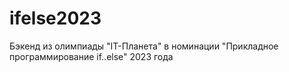 # ifelse2023
Бэкенд из олимпиады "IT-Планета" в номинации "Прикладное программирование if..else" 2023 года
